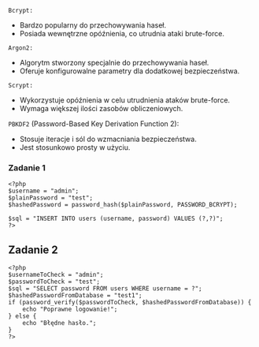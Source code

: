 `Bcrypt:`
- Bardzo popularny do przechowywania haseł.
- Posiada wewnętrzne opóźnienia, co utrudnia ataki brute-force.

`Argon2:`
- Algorytm stworzony specjalnie do przechowywania haseł.
- Oferuje konfigurowalne parametry dla dodatkowej bezpieczeństwa.

`Scrypt:`
- Wykorzystuje opóźnienia w celu utrudnienia ataków brute-force.
- Wymaga większej ilości zasobów obliczeniowych.

`PBKDF2` (Password-Based Key Derivation Function 2):
- Stosuje iteracje i sól do wzmacniania bezpieczeństwa.
- Jest stosunkowo prosty w użyciu.

### Zadanie 1
```
<?php
$username = "admin";
$plainPassword = "test";
$hashedPassword = password_hash($plainPassword, PASSWORD_BCRYPT);

$sql = "INSERT INTO users (username, password) VALUES (?,?)";
?>
```
## Zadanie 2
```
<?php
$usernameToCheck = "admin";
$passwordToCheck = "test";
$sql = "SELECT password FROM users WHERE username = ?";
$hashedPasswordFromDatabase = "test1";
if (password_verify($passwordToCheck, $hashedPasswordFromDatabase)) {
    echo "Poprawne logowanie!";
} else {
    echo "Błędne hasło.";
}
?>
```